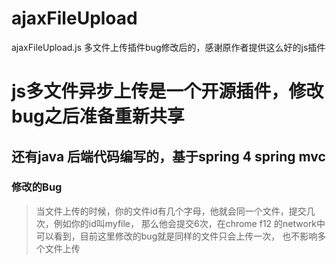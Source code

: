 # ajaxFileUpload
ajaxFileUpload.js 多文件上传插件bug修改后的，感谢原作者提供这么好的js插件

# js多文件异步上传是一个开源插件，修改bug之后准备重新共享
## 还有java 后端代码编写的，基于spring 4 spring mvc 

### 修改的Bug
> 当文件上传的时候，你的文件id有几个字母，他就会同一个文件，提交几次，例如你的id叫myfile， 那么他会提交6次，在chrome f12 的network中可以看到，目前这里修改的bug就是同样的文件只会上传一次， 也不影响多个文件上传
